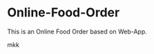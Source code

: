 # Online-Food-Order

This is an Online Food Order based on Web-App.





























































































































































































mkk


























































































